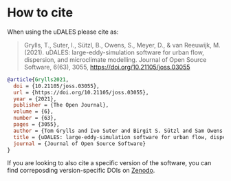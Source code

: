 # How to cite

When using the uDALES please cite as:

> Grylls, T., Suter, I., Sützl, B., Owens, S., Meyer, D., & van Reeuwijk, M. (2021). uDALES: large-eddy-simulation software for urban flow, dispersion, and microclimate modelling. Journal of Open Source Software, 6(63), 3055, https://doi.org/10.21105/joss.03055


```bibtex
@article{Grylls2021,
  doi = {10.21105/joss.03055},
  url = {https://doi.org/10.21105/joss.03055},
  year = {2021},
  publisher = {The Open Journal},
  volume = {6},
  number = {63},
  pages = {3055},
  author = {Tom Grylls and Ivo Suter and Birgit S. Sützl and Sam Owens and David Meyer and Maarten van Reeuwijk},
  title = {uDALES: large-eddy-simulation software for urban flow, dispersion, and microclimate modelling},
  journal = {Journal of Open Source Software}
}
```

If you are looking to also cite a specific version of the software, you can find correposding version-specific DOIs on [Zenodo](10.5281/zenodo.5111496).
